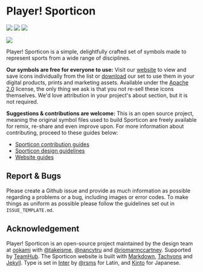 # Player! Sporticon

<img src="https://img.shields.io/circleci/project/github/ookamiinc/Sporticon.svg"> <a href="https://github.com/ookamiinc/sporticon/releases/latest"><img src="http://img.shields.io/github/downloads/ookamiinc/sporticon/total"></a> <a href="https://github.com/ookamiinc/sporticon/releases/latest"><img src="https://img.shields.io/github/release/ookamiinc/sporticon.svg?include_prereleases"></a>


<img src="https://user-images.githubusercontent.com/3750705/65827187-930ec280-e2ca-11e9-9af8-f6d1e493edf3.png">


Player! Sporticon is a simple, delightfully crafted set of symbols made to represent sports from a wide range of disciplines.

**Our symbols are free for everyone to use:** Visit our [website](https://sporticon.ookami.tokyo/) to view and save icons individually from the list or [download](https://github.com/ookamiinc/Sporticon/releases/download/1.0a/Sporticon.zip) our set to use them in your digital products, prints and marketing assets. Available under the [Apache 2.0](LICENSE) license, the only thing we ask is that you not re-sell these icons themselves. We'd love attribution in your project's about section, but it is not required.

**Suggestions & contributions are welcome:** This is an open source project, meaning the original symbol files used to build Sporticon are freely available for remix, re-share and even improve upon. For more information about contributing, proceed to these guides below:


- [Sporticon contribution guides](documentation/contributing.md)
- [Sporticon design guidelines](documentation/sporticon-design-guidelines.md)
- [Website guides](website/README.md)

## Report & Bugs

Please create a Github issue and provide as much information as possible regarding a problems or a bug, including images or error codes. To make things as uniform as possible please follow the guidelines set out in `ISSUE_TEMPLATE.md`.

## Acknowledgement

Player! Sporticon is an open-source project maintained by the design team at [ookami](https://ookami.tokyo/) with [@takeisme](http://takeis.me), [@nancytru](https://nancytruong.cargo.site/) and [@riomarmccartney](https://twitter.com/riomarmccartney). Supported by [TeamHub](https://tmhub.jp/). The Sporticon website is built with [Markdown](https://daringfireball.net/projects/markdown/), [Tachyons](https://github.com/tachyons-css/tachyons/) and [Jekyll](https://jekyllrb.com).
Type is set in [Inter](https://rsms.me/inter/) by [@rsms](https://twitter.com/rsms) for Latin, and [Kinto](https://github.com/ookamiinc/kinto) for Japanese.
